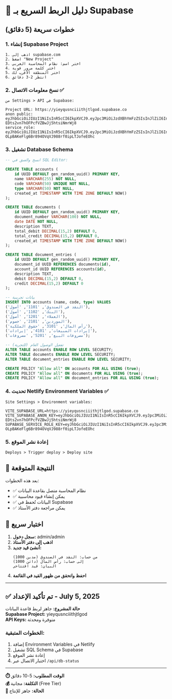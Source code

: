 # 🚀 دليل الربط السريع بـ Supabase

## خطوات سريعة (5 دقائق)

### 1. إنشاء Supabase Project
```
1. اذهب إلى supabase.com
2. اضغط "New Project"  
3. اختر اسم: نظام المحاسبة العربي
4. اختر كلمة مرور قوية
5. اختر المنطقة الأقرب لك
6. انتظر 2-3 دقائق
```

### 2. نسخ معلومات الاتصال ✅
```
من Settings > API في Supabase:

Project URL: https://yieyqusnciiithjtlgod.supabase.co  
anon public: eyJhbGciOiJIUzI1NiIsInR5cCI6IkpXVCJ9.eyJpc3MiOiJzdXBhYmFzZSIsInJlZiI6InlpZXlxdXNuY2lpaXRoanRsZ29kIiwicm9sZSI6ImFub24iLCJpYXQiOjE3NTA1MTU3MDgsImV4cCI6MjA2NjA5MTcwOH0.ZBmA3i2IMNV-EDts2vn7hOFPcfVZBwJj5htsiNmrWj8
service_role: eyJhbGciOiJIUzI1NiIsInR5cCI6IkpXVCJ9.eyJpc3MiOiJzdXBhYmFzZSIsInJlZiI6InlpZXlxdXNuY2lpaXRoanRsZ29kIiwicm9zZSI6InNlcnZpY2Vfcm9sZSIsImlhdCI6MTc1MDUxNTcwOCwiZXhwIjoyMDY2MDkxNzA4fQ.TS4-OLpBAKeFlg6Br894OVqVJ988rf0ipLTJofeEOhc
```

### 3. تشغيل Database Schema
```sql
-- انسخ والصق في SQL Editor:

CREATE TABLE accounts (
    id UUID DEFAULT gen_random_uuid() PRIMARY KEY,
    name VARCHAR(255) NOT NULL,
    code VARCHAR(50) UNIQUE NOT NULL,
    type VARCHAR(50) NOT NULL,
    created_at TIMESTAMP WITH TIME ZONE DEFAULT NOW()
);

CREATE TABLE documents (
    id UUID DEFAULT gen_random_uuid() PRIMARY KEY,
    document_number VARCHAR(100) NOT NULL,
    date DATE NOT NULL,
    description TEXT,
    total_debit DECIMAL(15,2) DEFAULT 0,
    total_credit DECIMAL(15,2) DEFAULT 0,
    created_at TIMESTAMP WITH TIME ZONE DEFAULT NOW()
);

CREATE TABLE document_entries (
    id UUID DEFAULT gen_random_uuid() PRIMARY KEY,
    document_id UUID REFERENCES documents(id),
    account_id UUID REFERENCES accounts(id),
    description TEXT,
    debit DECIMAL(15,2) DEFAULT 0,
    credit DECIMAL(15,2) DEFAULT 0
);

-- بيانات تجريبية
INSERT INTO accounts (name, code, type) VALUES
('النقد في الصندوق', '1101', 'أصول'),
('البنك', '1102', 'أصول'),
('العملاء', '1201', 'أصول'),
('الموردين', '2101', 'خصوم'),
('رأس المال', '3101', 'حقوق الملكية'),
('إيرادات المبيعات', '4101', 'إيرادات'),
('مصروفات البيع', '5201', 'مصروفات');

-- تفعيل الوصول العام (للتجربة)
ALTER TABLE accounts ENABLE ROW LEVEL SECURITY;
ALTER TABLE documents ENABLE ROW LEVEL SECURITY;
ALTER TABLE document_entries ENABLE ROW LEVEL SECURITY;

CREATE POLICY "Allow all" ON accounts FOR ALL USING (true);
CREATE POLICY "Allow all" ON documents FOR ALL USING (true);
CREATE POLICY "Allow all" ON document_entries FOR ALL USING (true);
```

### 4. تحديث Netlify Environment Variables ✅
```
Site Settings > Environment variables:

VITE_SUPABASE_URL=https://yieyqusnciiithjtlgod.supabase.co
VITE_SUPABASE_ANON_KEY=eyJhbGciOiJIUzI1NiIsInR5cCI6IkpXVCJ9.eyJpc3MiOiJzdXBhYmFzZSIsInJlZiI6InlpZXlxdXNuY2lpaXRoanRsZ29kIiwicm9zZSI6ImFub24iLCJpYXQiOjE3NTA1MTU3MDgsImV4cCI6MjA2NjA5MTcwOH0.ZBmA3i2IMNV-EDts2vn7hOFPcfVZBwJj5htsiNmrWj8
SUPABASE_SERVICE_ROLE_KEY=eyJhbGciOiJIUzI1NiIsInR5cCI6IkpXVCJ9.eyJpc3MiOiJzdXBhYmFzZSIsInJlZiI6InlpZXlxdXNuY2lpaXRoanRsZ29kIiwicm9zZSI6InNlcnZpY2Vfcm9sZSIsImlhdCI6MTc1MDUxNTcwOCwiZXhwIjoyMDY2MDkxNzA4fQ.TS4-OLpBAKeFlg6Br894OVqVJ988rf0ipLTJofeEOhc
```

### 5. إعادة نشر الموقع
```
Deploys > Trigger deploy > Deploy site
```

## 🎯 النتيجة المتوقعة

بعد هذه الخطوات:
- ✅ نظام المحاسبة متصل بقاعدة البيانات
- ✅ يمكن إنشاء قيود محاسبية
- ✅ البيانات تُحفظ في Supabase
- ✅ يمكن مراجعة دفتر الأستاذ

## 🔧 اختبار سريع

1. **سجل دخول:** admin/admin
2. **اذهب إلى دفتر الأستاذ**
3. **أنشئ قيد جديد:**
   ```
   من حساب: النقد في الصندوق (مدين 1000)
   إلى حساب: رأس المال (دائن 1000)
   البيان: قيد افتتاحي
   ```
4. **احفظ واتحقق من ظهور القيد في القائمة**

---

## ✅ تم تأكيد الإعداد - July 5, 2025

**حالة المشروع:** جاهز لربط قاعدة البيانات  
**Supabase Project:** yieyqusnciiithjtlgod  
**API Keys:** متوفرة ومحدثة  

### الخطوات المتبقية:
1. إضافة Environment Variables في Netlify
2. تشغيل SQL Schema في Supabase  
3. إعادة نشر الموقع
4. اختبار الاتصال عبر `/api/db-status`

---

**⏱️ الوقت المطلوب:** 5-10 دقائق  
**💰 التكلفة:** مجانية (Free Tier)  
**🚀 الحالة:** جاهز للإنتاج
